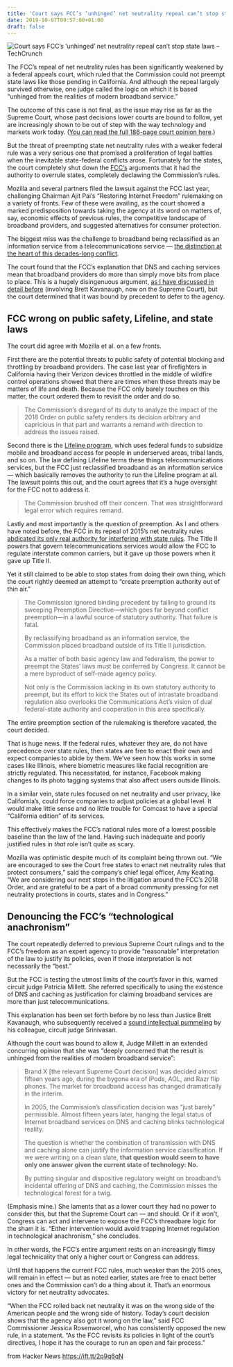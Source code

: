 ```yaml
---
title: 'Court says FCC’s ‘unhinged’ net neutrality repeal can’t stop state laws'
date: 2019-10-07T09:57:00+01:00
draft: false
---
```


![](https://techcrunch.com/wp-content/uploads/2017/05/dont-tread-on-net2.png?w=711 "Court says FCC’s ‘unhinged’ net neutrality repeal can’t stop state laws – TechCrunch")  

The FCC’s repeal of net neutrality rules has been significantly weakened by a federal appeals court, which ruled that the Commission could not preempt state laws like those pending in California. And although the repeal largely survived otherwise, one judge called the logic on which it is based “unhinged from the realities of modern broadband service.”

The outcome of this case is not final, as the issue may rise as far as the Supreme Court, whose past decisions lower courts are bound to follow, yet are increasingly shown to be out of step with the way technology and markets work today. ([You can read the full 186-page court opinion here](https://www.cadc.uscourts.gov/internet/opinions.nsf/FA43C305E2B9A35485258486004F6D0F/%24file/18-1051-1808766.pdf).)

But the threat of preempting state net neutrality rules with a weaker federal rule was a very serious one that promised a proliferation of legal battles when the inevitable state-federal conflicts arose. Fortunately for the states, the court completely shut down the [FCC’s](https://crunchbase.com/organization/federal-communications-commission) arguments that it had the authority to overrule states, completely declawing the Commission’s rules.

Mozilla and several partners filed the lawsuit against the FCC last year, challenging Chairman Ajit Pai’s “Restoring Internet Freedom” rulemaking on a variety of fronts. Few of these were availing, as the court showed a marked predisposition towards taking the agency at its word on matters of, say, economic effects of previous rules, the competitive landscape of broadband providers, and suggested alternatives for consumer protection.

The biggest miss was the challenge to broadband being reclassified as an information service from a telecommunications service — [the distinction at the heart of this decades-long conflict](https://techcrunch.com/2017/05/30/commission-impossible-how-and-why-the-fcc-created-net-neutrality/).

The court found that the FCC’s explanation that DNS and caching services mean that broadband providers do more than simply move bits from place to place. This is a hugely disingenuous argument, [as I have discussed in detail before](https://techcrunch.com/2018/07/11/supreme-court-nominee-brett-kavanaughs-brutal-education-in-net-neutrality/) (involving Brett Kavanaugh, now on the Supreme Court), but the court determined that it was bound by precedent to defer to the agency.

FCC wrong on public safety, Lifeline, and state laws
----------------------------------------------------

The court did agree with Mozilla et al. on a few fronts.

First there are the potential threats to public safety of potential blocking and throttling by broadband providers. The case last year of firefighters in California having their Verizon devices throttled in the middle of wildfire control operations showed that there are times when these threats may be matters of life and death. Because the FCC only barely touches on this matter, the court ordered them to revisit the order and do so.

> The Commission’s disregard of its duty to analyze the impact of the 2018 Order on public safety renders its decision arbitrary and capricious in that part and warrants a remand with direction to address the issues raised.

Second there is the [Lifeline program](https://techcrunch.com/2017/12/09/net-neutrality-isnt-the-only-thing-the-current-fcc-is-screwing-up/), which uses federal funds to subsidize mobile and broadband access for people in underserved areas, tribal lands, and so on. The law defining Lifeline terms these things telecommunications services, but the FCC just reclassified broadband as an information service — which basically removes the authority to run the Lifeline program at all. The lawsuit points this out, and the court agrees that it’s a huge oversight for the FCC not to address it.

> The Commission brushed off their concern. That was straightforward legal error which requires remand.

Lastly and most importantly is the question of preemption. As I and others have noted before, the FCC in its repeal of 2015’s net neutrality rules [abdicated its only real authority for interfering with state rules](https://techcrunch.com/2018/09/14/senator-claps-back-after-ajit-pai-calls-californias-net-neutrality-bill-radical-and-illegal/). The Title II powers that govern telecommunications services would allow the FCC to regulate interstate common carriers, but it gave up those powers when it gave up Title II.

Yet it still claimed to be able to stop states from doing their own thing, which the court rightly deemed an attempt to “create preemption authority out of thin air.”

> The Commission ignored binding precedent by failing to ground its sweeping Preemption Directive—which goes far beyond conflict preemption—in a lawful source of statutory authority. That failure is fatal.
> 
> By reclassifying broadband as an information service, the Commission placed broadband outside of its Title II jurisdiction.
> 
> As a matter of both basic agency law and federalism, the power to preempt the States’ laws must be conferred by Congress. It cannot be a mere byproduct of self-made agency policy.
> 
> Not only is the Commission lacking in its own statutory authority to preempt, but its effort to kick the States out of intrastate broadband regulation also overlooks the Communications Act’s vision of dual federal-state authority and cooperation in this area specifically.

The entire preemption section of the rulemaking is therefore vacated, the court decided.

That is huge news. If the federal rules, whatever they are, do not have precedence over state rules, then states are free to enact their own and expect companies to abide by them. We’ve seen how this works in some cases like Illinois, where biometric measures like facial recognition are strictly regulated. This necessitated, for instance, Facebook making changes to its photo tagging systems that also affect users outside Illinois.

In a similar vein, state rules focused on net neutrality and user privacy, like California’s, could force companies to adjust policies at a global level. It would make little sense and no little trouble for Comcast to have a special “California edition” of its services.

This effectively makes the FCC’s national rules more of a lowest possible baseline than the law of the land. Having such inadequate and poorly justified rules in _that_ role isn’t quite as scary.

Mozilla was optimistic despite much of its complaint being thrown out. “We are encouraged to see the Court free states to enact net neutrality rules that protect consumers,” said the company’s chief legal officer, Amy Keating. “We are considering our next steps in the litigation around the FCC’s 2018 Order, and are grateful to be a part of a broad community pressing for net neutrality protections in courts, states and in Congress.”

Denouncing the FCC’s “technological anachronism”
------------------------------------------------

The court repeatedly deferred to previous Supreme Court rulings and to the FCC’s freedom as an expert agency to provide “reasonable” interpretation of the law to justify its policies, even if those interpretation is not necessarily the “best.”

But the FCC is testing the utmost limits of the court’s favor in this, warned circuit judge Patricia Millett. She referred specifically to using the existence of DNS and caching as justification for claiming broadband services are more than just telecommunications.

This explanation has been set forth before by no less than Justice Brett Kavanaugh, who subsequently received a [sound intellectual pummeling](https://techcrunch.com/2018/07/11/supreme-court-nominee-brett-kavanaughs-brutal-education-in-net-neutrality/) by his colleague, circuit judge Srinivasan.

Although the court was bound to allow it, Judge Millett in an extended concurring opinion that she was “deeply concerned that the result is unhinged from the realities of modern broadband service”:

> Brand X \[the relevant Supreme Court decision\] was decided almost fifteen years ago, during the bygone era of iPods, AOL, and Razr flip phones. The market for broadband access has changed dramatically in the interim.
> 
> In 2005, the Commission’s classification decision was “just barely” permissible. Almost fifteen years later, hanging the legal status of Internet broadband services on DNS and caching blinks technological reality.
> 
> The question is whether the combination of transmission with DNS and caching alone can justify the information service classification. If we were writing on a clean slate, **that question would seem to have only one answer given the current state of technology: No.**
> 
> By putting singular and dispositive regulatory weight on broadband’s incidental offering of DNS and caching, the Commission misses the technological forest for a twig.

(Emphasis mine.) She laments that as a lower court they had no power to consider this, but that the Supreme Court can — and should. Or if it won’t, Congress can act and intervene to expose the FCC’s threadbare logic for the sham it is. “Either intervention would avoid trapping Internet regulation in technological anachronism,” she concludes.

In other words, the FCC’s entire argument rests on an increasingly flimsy legal technicality that only a higher court or Congress can address.

Until that happens the current FCC rules, much weaker than the 2015 ones, will remain in effect — but as noted earlier, states are free to enact better ones and the Commission can’t do a thing about it. That’s an enormous victory for net neutrality advocates.

“When the FCC rolled back net neutrality it was on the wrong side of the American people and the wrong side of history. Today’s court decision shows that the agency also got it wrong on the law,” said FCC Commissioner Jessica Rosenworcel, who has consistently opposed the new rule, in a statement. “As the FCC revisits its policies in light of the court’s directives, I hope it has the courage to run an open and fair process.”

  
  
from Hacker News https://ift.tt/2p9q6qN